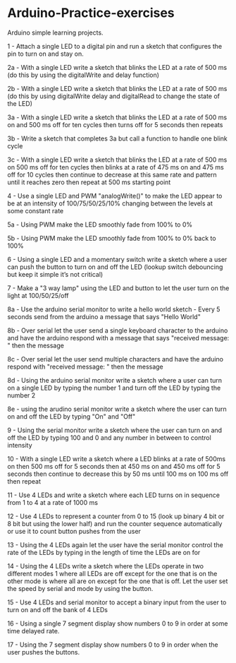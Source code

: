 ﻿# Arduino-Practice-exercises

Arduino simple learning projects.

1 - Attach a single LED to a digital pin and run a sketch that configures the pin to turn on and stay on.

2a - With a single LED write a sketch that blinks the LED at a rate of 500 ms (do this by using the digitalWrite and delay function)

2b - With a single LED write a sketch that blinks the LED at a rate of 500 ms (do this by using digitalWrite delay and digitalRead to change the state of the LED)

3a - With a single LED write a sketch that blinks the LED at a rate of 500 ms on and 500 ms off for ten cycles then turns off for 5 seconds then repeats

3b - Write a sketch that completes 3a but call a function to handle one blink cycle

3c - With a single LED write a sketch that blinks the LED at a rate of 500 ms on 500 ms off for ten cycles then blinks at a rate of 475 ms on and 475 ms off for 10 cycles then continue to decrease at this same rate and pattern until it reaches zero then repeat at 500 ms starting point

4 - Use a single LED and PWM "analogWrite()" to make the LED appear to be at an intensity of 100/75/50/25/10% changing between the levels at some constant rate

5a - Using PWM make the LED smoothly fade from 100% to 0%

5b - Using PWM make the LED smoothly fade from 100% to 0% back to 100%

6 - Using a single LED and a momentary switch write a sketch where a user can push the button to turn on and off the LED (lookup switch debouncing but keep it simple it’s not critical)

7 - Make a "3 way lamp" using the LED and button to let the user turn on the light at 100/50/25/off

8a - Use the arduino serial monitor to write a hello world sketch - Every 5 seconds send from the arduino a message that says "Hello World"

8b - Over serial let the user send a single keyboard character to the arduino and have the arduino respond with a message that says "received message: " then the message

8c - Over serial let the user send multiple characters and have the arduino respond with "received message: " then the message

8d - Using the arduino serial monitor write a sketch where a user can turn on a single LED by typing the number 1 and turn off the LED by typing the number 2

8e - using the arudino serial monitor write a sketch where the user can turn on and off the LED by typing "On" and "Off"

9 - Using the serial monitor write a sketch where the user can turn on and off the LED by typing 100 and 0 and any number in between to control intensity

10 - With a single LED write a sketch where a LED blinks at a rate of 500ms on then 500 ms off for 5 seconds then at 450 ms on and 450 ms off for 5 seconds then continue to decrease this by 50 ms until 100 ms on 100 ms off then repeat

11 - Use 4 LEDs and write a sketch where each LED turns on in sequence from 1 to 4 at a rate of 1000 ms

12 - Use 4 LEDs to represent a counter from 0 to 15 (look up binary 4 bit or 8 bit but using the lower half) and run the counter sequence automatically or use it to count button pushes from the user

13 - Using the 4 LEDs again let the user have the serial monitor control the rate of the LEDs by typing in the length of time the LEDs are on for

14 - Using the 4 LEDs write a sketch where the LEDs operate in two different modes 1 where all LEDs are off except for the one that is on the other mode is where all are on except for the one that is off.  Let the user set the speed by serial and mode by using the button.

15 - Use 4 LEDs and serial monitor to accept a binary input from the user to turn on and off the bank of 4 LEDs

16 - Using a single 7 segment display show numbers 0 to 9 in order at some time delayed rate.

17 - Using the 7 segment display show numbers 0 to 9 in order when the user pushes the buttons.
